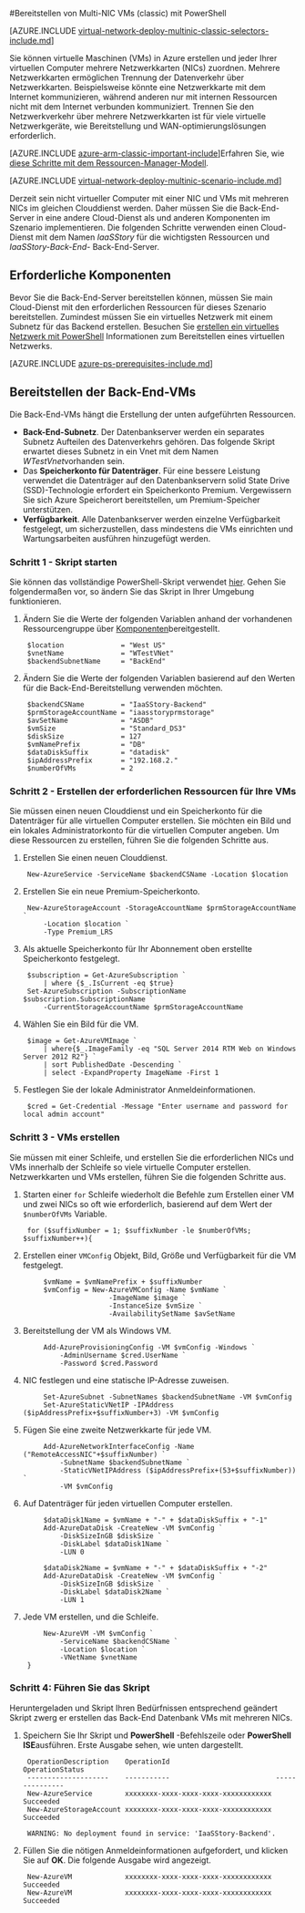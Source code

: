 <properties
   pageTitle="Bereitstellen von Multi-NIC VMs mit PowerShell im klassischen Bereitstellungsmodell | Microsoft Azure"
   description="Weitere Informationen zum Bereitstellen von Multi-NIC VMs mit PowerShell im klassischen Bereitstellungsmodell"
   services="virtual-network"
   documentationCenter="na"
   authors="jimdial"
   manager="carmonm"
   editor=""
   tags="azure-service-management"
/>
<tags  
   ms.service="virtual-network"
   ms.devlang="na"
   ms.topic="article"
   ms.tgt_pltfrm="na"
   ms.workload="infrastructure-services"
   ms.date="02/02/2016"
   ms.author="jdial" />

#<a name="deploy-multi-nic-vms-classic-using-powershell"></a>Bereitstellen von Multi-NIC VMs (classic) mit PowerShell

[AZURE.INCLUDE [virtual-network-deploy-multinic-classic-selectors-include.md](../../includes/virtual-network-deploy-multinic-classic-selectors-include.md)]

Sie können virtuelle Maschinen (VMs) in Azure erstellen und jeder Ihrer virtuellen Computer mehrere Netzwerkkarten (NICs) zuordnen. Mehrere Netzwerkkarten ermöglichen Trennung der Datenverkehr über Netzwerkkarten. Beispielsweise könnte eine Netzwerkkarte mit dem Internet kommunizieren, während anderen nur mit internen Ressourcen nicht mit dem Internet verbunden kommuniziert. Trennen Sie den Netzwerkverkehr über mehrere Netzwerkkarten ist für viele virtuelle Netzwerkgeräte, wie Bereitstellung und WAN-optimierungslösungen erforderlich.

[AZURE.INCLUDE [azure-arm-classic-important-include](../../includes/learn-about-deployment-models-classic-include.md)]Erfahren Sie, wie [diese Schritte mit dem Ressourcen-Manager-Modell](virtual-network-deploy-multinic-arm-ps.md).

[AZURE.INCLUDE [virtual-network-deploy-multinic-scenario-include.md](../../includes/virtual-network-deploy-multinic-scenario-include.md)]

Derzeit sein nicht virtueller Computer mit einer NIC und VMs mit mehreren NICs im gleichen Clouddienst werden. Daher müssen Sie die Back-End-Server in eine andere Cloud-Dienst als und anderen Komponenten im Szenario implementieren. Die folgenden Schritte verwenden einen Cloud-Dienst mit dem Namen *IaaSStory* für die wichtigsten Ressourcen und *IaaSStory-Back-End-* Back-End-Server.

## <a name="prerequisites"></a>Erforderliche Komponenten

Bevor Sie die Back-End-Server bereitstellen können, müssen Sie main Cloud-Dienst mit den erforderlichen Ressourcen für dieses Szenario bereitstellen. Zumindest müssen Sie ein virtuelles Netzwerk mit einem Subnetz für das Backend erstellen. Besuchen Sie [erstellen ein virtuelles Netzwerk mit PowerShell](virtual-networks-create-vnet-classic-netcfg-ps.md) Informationen zum Bereitstellen eines virtuellen Netzwerks.

[AZURE.INCLUDE [azure-ps-prerequisites-include.md](../../includes/azure-ps-prerequisites-include.md)]

## <a name="deploy-the-back-end-vms"></a>Bereitstellen der Back-End-VMs

Die Back-End-VMs hängt die Erstellung der unten aufgeführten Ressourcen.

- **Back-End-Subnetz**. Der Datenbankserver werden ein separates Subnetz Aufteilen des Datenverkehrs gehören. Das folgende Skript erwartet dieses Subnetz in ein Vnet mit dem Namen *WTestVnet*vorhanden sein.
- Das **Speicherkonto für Datenträger**. Für eine bessere Leistung verwendet die Datenträger auf den Datenbankservern solid State Drive (SSD)-Technologie erfordert ein Speicherkonto Premium. Vergewissern Sie sich Azure Speicherort bereitstellen, um Premium-Speicher unterstützen.
- **Verfügbarkeit**. Alle Datenbankserver werden einzelne Verfügbarkeit festgelegt, um sicherzustellen, dass mindestens die VMs einrichten und Wartungsarbeiten ausführen hinzugefügt werden.

### <a name="step-1---start-your-script"></a>Schritt 1 - Skript starten

Sie können das vollständige PowerShell-Skript verwendet [hier](https://raw.githubusercontent.com/Azure/azure-quickstart-templates/master/IaaS-Story/11-MultiNIC/classic/virtual-network-deploy-multinic-classic-ps.ps1). Gehen Sie folgendermaßen vor, so ändern Sie das Skript in Ihrer Umgebung funktionieren.

1. Ändern Sie die Werte der folgenden Variablen anhand der vorhandenen Ressourcengruppe über [Komponenten](#Prerequisites)bereitgestellt.

        $location              = "West US"
        $vnetName              = "WTestVNet"
        $backendSubnetName     = "BackEnd"

2. Ändern Sie die Werte der folgenden Variablen basierend auf den Werten für die Back-End-Bereitstellung verwenden möchten.

        $backendCSName         = "IaaSStory-Backend"
        $prmStorageAccountName = "iaasstoryprmstorage"
        $avSetName             = "ASDB"
        $vmSize                = "Standard_DS3"
        $diskSize              = 127
        $vmNamePrefix          = "DB"
        $dataDiskSuffix        = "datadisk"
        $ipAddressPrefix       = "192.168.2."
        $numberOfVMs           = 2

### <a name="step-2---create-necessary-resources-for-your-vms"></a>Schritt 2 - Erstellen der erforderlichen Ressourcen für Ihre VMs

Sie müssen einen neuen Clouddienst und ein Speicherkonto für die Datenträger für alle virtuellen Computer erstellen. Sie möchten ein Bild und ein lokales Administratorkonto für die virtuellen Computer angeben. Um diese Ressourcen zu erstellen, führen Sie die folgenden Schritte aus.

1. Erstellen Sie einen neuen Clouddienst.

        New-AzureService -ServiceName $backendCSName -Location $location

2. Erstellen Sie ein neue Premium-Speicherkonto.

        New-AzureStorageAccount -StorageAccountName $prmStorageAccountName `
            -Location $location `
            -Type Premium_LRS

3. Als aktuelle Speicherkonto für Ihr Abonnement oben erstellte Speicherkonto festgelegt.

        $subscription = Get-AzureSubscription `
            | where {$_.IsCurrent -eq $true}  
        Set-AzureSubscription -SubscriptionName $subscription.SubscriptionName `
            -CurrentStorageAccountName $prmStorageAccountName

4. Wählen Sie ein Bild für die VM.

        $image = Get-AzureVMImage `
            | where{$_.ImageFamily -eq "SQL Server 2014 RTM Web on Windows Server 2012 R2"} `
            | sort PublishedDate -Descending `
            | select -ExpandProperty ImageName -First 1

5. Festlegen Sie der lokale Administrator Anmeldeinformationen.

        $cred = Get-Credential -Message "Enter username and password for local admin account"

### <a name="step-3---create-vms"></a>Schritt 3 - VMs erstellen

Sie müssen mit einer Schleife, und erstellen Sie die erforderlichen NICs und VMs innerhalb der Schleife so viele virtuelle Computer erstellen. Netzwerkkarten und VMs erstellen, führen Sie die folgenden Schritte aus.

1. Starten einer `for` Schleife wiederholt die Befehle zum Erstellen einer VM und zwei NICs so oft wie erforderlich, basierend auf dem Wert der `$numberOfVMs` Variable.

        for ($suffixNumber = 1; $suffixNumber -le $numberOfVMs; $suffixNumber++){

2. Erstellen einer `VMConfig` Objekt, Bild, Größe und Verfügbarkeit für die VM festgelegt.

            $vmName = $vmNamePrefix + $suffixNumber
            $vmConfig = New-AzureVMConfig -Name $vmName `
                            -ImageName $image `
                            -InstanceSize $vmSize `
                            -AvailabilitySetName $avSetName  

3. Bereitstellung der VM als Windows VM.

            Add-AzureProvisioningConfig -VM $vmConfig -Windows `
                -AdminUsername $cred.UserName `
                -Password $cred.Password

4. NIC festlegen und eine statische IP-Adresse zuweisen.

            Set-AzureSubnet -SubnetNames $backendSubnetName -VM $vmConfig
            Set-AzureStaticVNetIP -IPAddress ($ipAddressPrefix+$suffixNumber+3) -VM $vmConfig

5. Fügen Sie eine zweite Netzwerkkarte für jede VM.

            Add-AzureNetworkInterfaceConfig -Name ("RemoteAccessNIC"+$suffixNumber) `
                -SubnetName $backendSubnetName `
                -StaticVNetIPAddress ($ipAddressPrefix+(53+$suffixNumber)) `
                -VM $vmConfig

6. Auf Datenträger für jeden virtuellen Computer erstellen.

            $dataDisk1Name = $vmName + "-" + $dataDiskSuffix + "-1"    
            Add-AzureDataDisk -CreateNew -VM $vmConfig `
                -DiskSizeInGB $diskSize `
                -DiskLabel $dataDisk1Name `
                -LUN 0       

            $dataDisk2Name = $vmName + "-" + $dataDiskSuffix + "-2"   
            Add-AzureDataDisk -CreateNew -VM $vmConfig `
                -DiskSizeInGB $diskSize `
                -DiskLabel $dataDisk2Name `
                -LUN 1

7. Jede VM erstellen, und die Schleife.

            New-AzureVM -VM $vmConfig `
                -ServiceName $backendCSName `
                -Location $location `
                -VNetName $vnetName
        }

### <a name="step-4---run-the-script"></a>Schritt 4: Führen Sie das Skript

Heruntergeladen und Skript Ihren Bedürfnissen entsprechend geändert Skript zwerg er erstellen das Back-End Datenbank VMs mit mehreren NICs.

1. Speichern Sie Ihr Skript und **PowerShell** -Befehlszeile oder **PowerShell ISE**ausführen. Erste Ausgabe sehen, wie unten dargestellt.

        OperationDescription    OperationId                          OperationStatus
        --------------------    -----------                          ---------------
        New-AzureService        xxxxxxxx-xxxx-xxxx-xxxx-xxxxxxxxxxxx Succeeded      
        New-AzureStorageAccount xxxxxxxx-xxxx-xxxx-xxxx-xxxxxxxxxxxx Succeeded      

        WARNING: No deployment found in service: 'IaaSStory-Backend'.

2. Füllen Sie die nötigen Anmeldeinformationen aufgefordert, und klicken Sie auf **OK**. Die folgende Ausgabe wird angezeigt.

        New-AzureVM             xxxxxxxx-xxxx-xxxx-xxxx-xxxxxxxxxxxx Succeeded
        New-AzureVM             xxxxxxxx-xxxx-xxxx-xxxx-xxxxxxxxxxxx Succeeded

